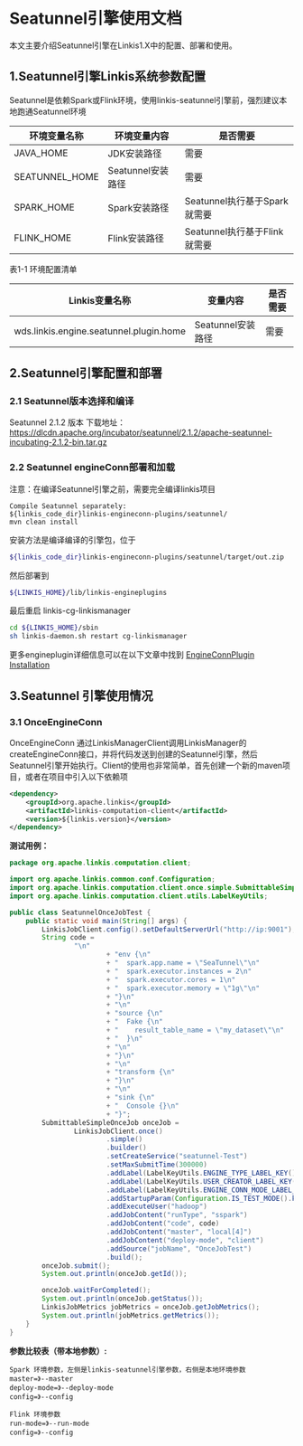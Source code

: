 

# Seatunnel引擎使用文档

本文主要介绍Seatunnel引擎在Linkis1.X中的配置、部署和使用。

## 1.Seatunnel引擎Linkis系统参数配置

Seatunnel是依赖Spark或Flink环境，使用linkis-seatunnel引擎前，强烈建议本地跑通Seatunnel环境

| 环境变量名称 | 环境变量内容 | 是否需要                             |
|-----------------|----------------|----------------------------------------|
| JAVA_HOME       | JDK安装路径 | 需要                           |
| SEATUNNEL_HOME     | Seatunnel安装路径 | 需要                           |
|SPARK_HOME| Spark安装路径 | Seatunnel执行基于Spark就需要 |
|FLINK_HOME| Flink安装路径 | Seatunnel执行基于Flink就需要 |

表1-1 环境配置清单

| Linkis变量名称      | 变量内容                                       | 是否需要                                                       |
| --------------------------- | ---------------------------------------------------------- | ------------------------------------------------------------ |
| wds.linkis.engine.seatunnel.plugin.home | Seatunnel安装路径           | 需要 |



## 2.Seatunnel引擎配置和部署

### 2.1 Seatunnel版本选择和编译

Seatunnel 2.1.2 版本
下载地址：https://dlcdn.apache.org/incubator/seatunnel/2.1.2/apache-seatunnel-incubating-2.1.2-bin.tar.gz

### 2.2 Seatunnel engineConn部署和加载
注意：在编译Seatunnel引擎之前，需要完全编译linkis项目

```
Compile Seatunnel separately:
${linkis_code_dir}linkis-engineconn-plugins/seatunnel/
mvn clean install
```
安装方法是编译编译的引擎包，位于
```bash
${linkis_code_dir}linkis-engineconn-plugins/seatunnel/target/out.zip
```
然后部署到
```bash 
${LINKIS_HOME}/lib/linkis-engineplugins
```
最后重启 linkis-cg-linkismanager
```bash
cd ${LINKIS_HOME}/sbin
sh linkis-daemon.sh restart cg-linkismanager
```
更多engineplugin详细信息可以在以下文章中找到 [EngineConnPlugin Installation](../deployment/install-engineconn)   


## 3.Seatunnel 引擎使用情况


### 3.1 OnceEngineConn

OnceEngineConn 通过LinkisManagerClient调用LinkisManager的createEngineConn接口，并将代码发送到创建的Seatunnel引擎，然后Seatunnel引擎开始执行。Client的使用也非常简单，首先创建一个新的maven项目，或者在项目中引入以下依赖项
```xml
<dependency>
    <groupId>org.apache.linkis</groupId>
    <artifactId>linkis-computation-client</artifactId>
    <version>${linkis.version}</version>
</dependency>
```
**测试用例：**

```java
package org.apache.linkis.computation.client;

import org.apache.linkis.common.conf.Configuration;
import org.apache.linkis.computation.client.once.simple.SubmittableSimpleOnceJob;
import org.apache.linkis.computation.client.utils.LabelKeyUtils;

public class SeatunnelOnceJobTest {
    public static void main(String[] args) {
        LinkisJobClient.config().setDefaultServerUrl("http://ip:9001");
        String code =
                "\n"
                        + "env {\n"
                        + "  spark.app.name = \"SeaTunnel\"\n"
                        + "  spark.executor.instances = 2\n"
                        + "  spark.executor.cores = 1\n"
                        + "  spark.executor.memory = \"1g\"\n"
                        + "}\n"
                        + "\n"
                        + "source {\n"
                        + "  Fake {\n"
                        + "    result_table_name = \"my_dataset\"\n"
                        + "  }\n"
                        + "\n"
                        + "}\n"
                        + "\n"
                        + "transform {\n"
                        + "}\n"
                        + "\n"
                        + "sink {\n"
                        + "  Console {}\n"
                        + "}";
        SubmittableSimpleOnceJob onceJob =
                LinkisJobClient.once()
                        .simple()
                        .builder()
                        .setCreateService("seatunnel-Test")
                        .setMaxSubmitTime(300000)
                        .addLabel(LabelKeyUtils.ENGINE_TYPE_LABEL_KEY(), "seatunnel-2.1.2")
                        .addLabel(LabelKeyUtils.USER_CREATOR_LABEL_KEY(), "hadoop-seatunnel")
                        .addLabel(LabelKeyUtils.ENGINE_CONN_MODE_LABEL_KEY(), "once")
                        .addStartupParam(Configuration.IS_TEST_MODE().key(), true)
                        .addExecuteUser("hadoop")
                        .addJobContent("runType", "sspark")
                        .addJobContent("code", code)
                        .addJobContent("master", "local[4]")
                        .addJobContent("deploy-mode", "client")
                        .addSource("jobName", "OnceJobTest")
                        .build();
        onceJob.submit();
        System.out.println(onceJob.getId());

        onceJob.waitForCompleted();
        System.out.println(onceJob.getStatus());
        LinkisJobMetrics jobMetrics = onceJob.getJobMetrics();
        System.out.println(jobMetrics.getMetrics());
    }
}
```

**参数比较表（带本地参数）:**

```
Spark 环境参数，左侧是linkis-seatunnel引擎参数，右侧是本地环境参数
master=》--master
deploy-mode=》--deploy-mode
config=》--config

Flink 环境参数
run-mode=》--run-mode
config=》--config
```
